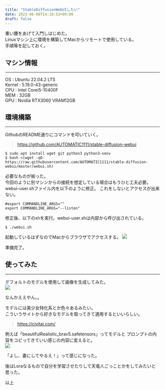 ```yaml
---
title: "StableDiffusionWebUIしたい"
date: 2023-06-08T14:18:53+09:00
draft: false
---
```

重い腰をあげて入門しはじめた。  
Linuxマシン上に環境を構築してMacからリモートで使用している。  
手順等を記しておく。  
## マシン情報
---
OS : Ubuntu 22.04.2 LTS  
Kernel : 5.19.0-43-generic  
CPU : Intel Corei5-10400F  
MEM : 32GB  
GPU : Nvidia RTX3060 VRAM12GB  

## 環境構築  
---
GithubのREADME通りにコマンドを叩いていく。  
> https://github.com/AUTOMATIC1111/stable-diffusion-webui
```
$ sudo apt install wget git python3 python3-venv
$ bash <(wget -qO- https://raw.githubusercontent.com/AUTOMATIC1111/stable-diffusion-webui/master/webui.sh)
```
必要なものが揃った。  
今回のように別マシンからの接続を想定している場合はもうひと工夫必要。  
webui-user.shファイル内を以下のように修正。
これをしないとアクセスが出来ない。  
```
#export COMMANDLINE_ARGS=""
export COMMANDLINE_ARGS="--listen"
```
修正後、以下のshを実行。webui-user.shは内部から呼び出されている。    
```
$ ./webui.sh
```
起動しているはずなのでMacからブラウザでアクセスする。
![](/images/20230608/SS2023-06-08145753.jpg)

準備完了。  

## 使ってみた　　
---

デフォルトのモデルを使用して画像を生成してみた。  
![](/images/20230608/SS2023-06-0815.16.46.jpg)

なんかええやん。。  

モデルには美少女特化系とか色々あるみたい。  
こういうサイトから好きなモデルを取ってきて適用するといいらしい。   
> https://civitai.com/

例えば「beautifulRealistic_brav5.safetensors」ってモデルと
プロンプトの内容をコピってきていい感じの内容に変えると。  
![](/images/20230608/SS2023-06-0815.08.57.jpg)

「よし、妻にしてやるえ！」って感じになった。

後はLoraなるもので自分を学習させたりして天竜人ごっことかをしてみたいと思った。  

以上
